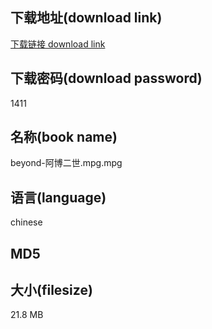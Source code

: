 ## 下载地址(download link)
[下载链接 download link](https://voluble-croquembouche-d321dc.netlify.app/?s=beyond-%E9%98%BF%E5%8D%9A%E4%BA%8C%E4%B8%96.mpg)

## 下载密码(download password)
1411

## 名称(book name)
beyond-阿博二世.mpg.mpg

## 语言(language)
chinese

## MD5


## 大小(filesize)
21.8 MB
